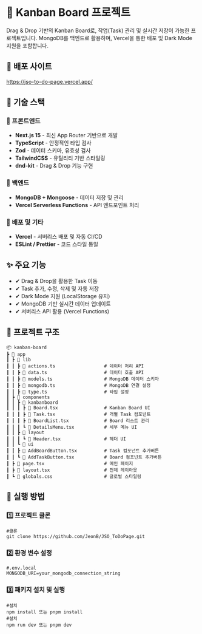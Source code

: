 # 📌 Kanban Board 프로젝트

Drag & Drop 기반의 Kanban Board로, 작업(Task) 관리 및 실시간 저장이 가능한 프로젝트입니다. MongoDB를 백엔드로 활용하며, Vercel을 통한 배포 및 Dark Mode 지원을 포함합니다.

## 📸 배포 사이트

https://jso-to-do-page.vercel.app/

## 🚀 기술 스택

### 🔹 프론트엔드

- **Next.js 15** - 최신 App Router 기반으로 개발
- **TypeScript** - 안정적인 타입 검사
- **Zod** - 데이터 스키마, 유효성 검사
- **TailwindCSS** - 유틸리티 기반 스타일링
- **dnd-kit** - Drag & Drop 기능 구현

### 🔹 백엔드

- **MongoDB + Mongoose** - 데이터 저장 및 관리
- **Vercel Serverless Functions** - API 엔드포인트 처리

### 🔹 배포 및 기타

- **Vercel** - 서버리스 배포 및 자동 CI/CD
- **ESLint / Prettier** - 코드 스타일 통일

## ✨ 주요 기능

- ✔ Drag & Drop을 활용한 Task 이동
- ✔ Task 추가, 수정, 삭제 및 자동 저장
- ✔ Dark Mode 지원 (LocalStorage 유지)
- ✔ MongoDB 기반 실시간 데이터 업데이트
- ✔ 서버리스 API 활용 (Vercel Functions)

## 📂 프로젝트 구조
```
📦 kanban-board
┣ 📂 app
┃ ┣ 📂 lib
┃ ┃ ┣ 📜 actions.ts                  # 데이터 처리 API
┃ ┃ ┣ 📜 data.ts                     # 데이터 호출 API
┃ ┃ ┣ 📜 models.ts                   # MongoDB 데이터 스키마
┃ ┃ ┣ 📜 mongodb.ts                  # MongoDB 연결 설정
┃ ┃ ┣ 📜 type.ts                     # 타입 설정
┃ ┣ 📂 components
┃ ┃ ┣ 📂 kanbanboard
┃ ┃ ┃ ┣ 📜 Board.tsx                 # Kanban Board UI
┃ ┃ ┃ ┣ 📜 Task.tsx                  # 개별 Task 컴포넌트
┃ ┃ ┃ ┣ 📜 BoardList.tsx             # Board 리스트 관리
┃ ┃ ┃ ┗ 📜 DetailsMenu.tsx           # 세부 메뉴 UI
┃ ┃ ┣ 📂 layout
┃ ┃ ┃ ┗ 📜 Header.tsx                # 헤더 UI
┃ ┃ ┗ 📂 ui
┃ ┃ ┣ 📜 AddBoardButton.tsx          # Task 컴포넌트 추가버튼
┃ ┃ ┗ 📜 AddTaskButton.tsx           # Board 컴포넌트 추가버튼
┃ ┣ 📜 page.tsx                      # 메인 페이지
┃ ┣ 📜 layout.tsx                    # 전체 레이아웃
┃ ┗ 📜 globals.css                   # 글로벌 스타일링
```
## 🚀 실행 방법

### 1️⃣ 프로젝트 클론

    #클론
    git clone https://github.com/JeonB/JSO_ToDoPage.git

### 2️⃣ 환경 변수 설정

    #.env.local
    MONGODB_URI=your_mongodb_connection_string

### 3️⃣ 패키지 설치 및 실행

    #설치
    npm install 또는 pnpm install
    #설치
    npm run dev 또는 pnpm dev
